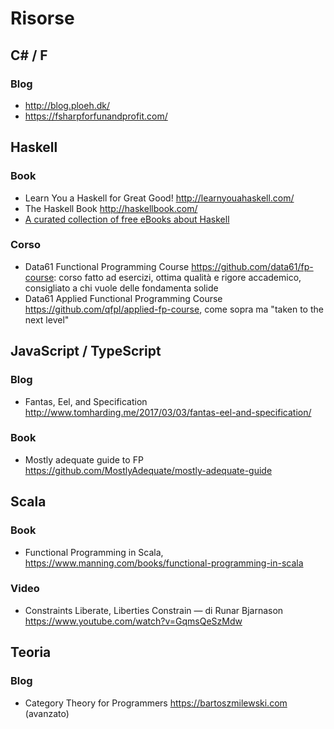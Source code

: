 # Risorse

## C# / F

### Blog

* http://blog.ploeh.dk/
* https://fsharpforfunandprofit.com/

## Haskell

### Book

* Learn You a Haskell for Great Good! http://learnyouahaskell.com/
* The Haskell Book http://haskellbook.com/
* [A curated collection of free eBooks about Haskell](https://github.com/TechBookHunter/Free-Haskell-Books)

### Corso

* Data61 Functional Programming Course https://github.com/data61/fp-course: corso fatto ad esercizi, ottima qualità e rigore accademico, consigliato a chi vuole delle fondamenta solide
* Data61 Applied Functional Programming Course https://github.com/qfpl/applied-fp-course, come sopra ma "taken to the next level"

## JavaScript / TypeScript

### Blog

* Fantas, Eel, and Specification http://www.tomharding.me/2017/03/03/fantas-eel-and-specification/

### Book

* Mostly adequate guide to FP https://github.com/MostlyAdequate/mostly-adequate-guide

## Scala

### Book

* Functional Programming in Scala, https://www.manning.com/books/functional-programming-in-scala

### Video

* Constraints Liberate, Liberties Constrain — di Runar Bjarnason https://www.youtube.com/watch?v=GqmsQeSzMdw

## Teoria

### Blog

* Category Theory for Programmers https://bartoszmilewski.com (avanzato)
